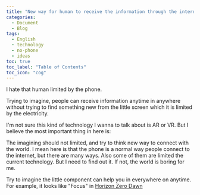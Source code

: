 ```yaml
---
title: "New way for human to receive the information through the internet."
categories:
  - Document
  - Blog
tags:
  - English
  - technology
  - no-phone
  - ideas
toc: true
toc_label: "Table of Contents"
toc_icon: "cog"
---
```



I hate that human limited by the phone.

Trying to imagine, people can receive information anytime in anywhere without trying to find something new from the little screen which it is limited by the electricity.

I'm not sure this kind of technology I wanna to talk about is AR or VR. But I believe the most important thing in here is:

The imagining should not limited, and try to think new way to connect with the world. I mean here is that the phone is a normal way people connect to the internet, but there are many ways. Also some of them are limited the current technology. But I need to find out it. If not, the world is boring for me.


Try to imagine the little component can help you in everywhere on anytime. For example, it looks like "Focus" in [Horizon Zero Dawn](https://en.wikipedia.org/wiki/Horizon_Zero_Dawn)




